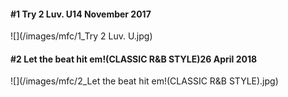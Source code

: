 #### **#1** Try 2 Luv. U<span class="pull-right">14 November 2017</span>
![](/images/mfc/1_Try 2 Luv. U.jpg)

#### **#2** Let the beat hit em!(CLASSIC R&B STYLE)<span class="pull-right">26 April 2018</span>
![](/images/mfc/2_Let the beat hit em!(CLASSIC R&B STYLE).jpg)
